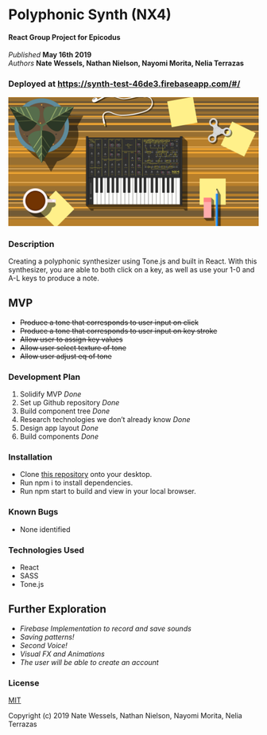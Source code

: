 # Polyphonic Synth (NX4)

#### React Group Project for Epicodus

_Published_ **May 16th 2019**<br>
_Authors_ **Nate Wessels, Nathan Nielson, Nayomi Morita, Nelia Terrazas**

### Deployed at https://synth-test-46de3.firebaseapp.com/#/

![](/src/screenshots/screenShot.png)

### Description

Creating a polyphonic synthesizer using Tone.js and built in React. With this synthesizer, you are able to both click on a key, as well as use your 1-0 and A-L keys to produce a note.

## MVP

- ~~Produce a tone that corresponds to user input on click~~
- ~~Produce a tone that corresponds to user input on key stroke~~
- ~~Allow user to assign key values~~
- ~~Allow user select texture of tone~~
- ~~Allow user adjust eq of tone~~

### Development Plan

1. Solidify MVP _Done_
2. Set up Github repository _Done_
3. Build component tree _Done_
4. Research technologies we don’t already know _Done_
5. Design app layout _Done_
6. Build components _Done_



### Installation

- Clone [this repository](https://github.com/Nathanbn123/React-Synth-V2) onto your desktop.
- Run npm i to install dependencies.
- Run npm start to build and view in your local browser.

### Known Bugs

- None identified

### Technologies Used

- React
- SASS
- Tone.js

## Further Exploration

- _Firebase Implementation to record and save sounds_
- _Saving patterns!_
- _Second Voice!_
- _Visual FX and Animations_
- _The user will be able to create an account_

### License

[MIT](./LICENSE.txt)

Copyright (c) 2019 Nate Wessels, Nathan Nielson, Nayomi Morita, Nelia Terrazas
